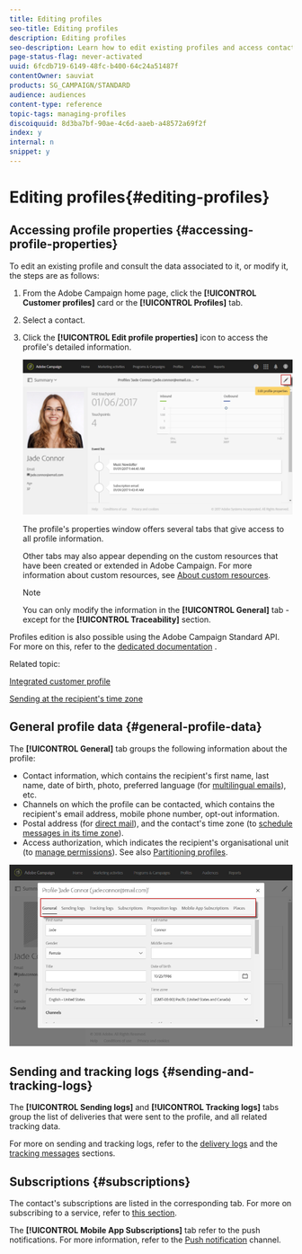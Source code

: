 ```yaml
---
title: Editing profiles
seo-title: Editing profiles
description: Editing profiles
seo-description: Learn how to edit existing profiles and access contact information, prefered channels, tracking logs, subscriptions, etc.
page-status-flag: never-activated
uuid: 6fcdb719-6149-48fc-b400-64c24a51487f
contentOwner: sauviat
products: SG_CAMPAIGN/STANDARD
audience: audiences
content-type: reference
topic-tags: managing-profiles
discoiquuid: 8d3ba7bf-90ae-4c6d-aaeb-a48572a69f2f
index: y
internal: n
snippet: y
---
```


# Editing profiles{#editing-profiles}

## Accessing profile properties {#accessing-profile-properties}

To edit an existing profile and consult the data associated to it, or modify it, the steps are as follows:

1. From the Adobe Campaign home page, click the **[!UICONTROL Customer profiles]** card or the **[!UICONTROL Profiles]** tab.
1. Select a contact.
1. Click the **[!UICONTROL Edit profile properties]** icon to access the profile's detailed information.

   ![](assets/profile_creation2.png)

   The profile's properties window offers several tabs that give access to all profile information.

   Other tabs may also appear depending on the custom resources that have been created or extended in Adobe Campaign. For more information about custom resources, see [About custom resources](../../developing/using/data-model-concepts.md).

   >[!NOTE]
   >
   >You can only modify the information in the **[!UICONTROL General]** tab - except for the **[!UICONTROL Traceability]** section.

Profiles edition is also possible using the Adobe Campaign Standard API. For more on this, refer to the [dedicated documentation](https://docs.campaign.adobe.com/doc/standard/en/api/ACS_API.html#updating-profiles) .

Related topic:

[Integrated customer profile](../../audiences/using/integrated-customer-profile.md)

[Sending at the recipient's time zone](../../sending/using/sending-messages-at-the-recipient-s-time-zone.md)

## General profile data {#general-profile-data}

The **[!UICONTROL General]** tab groups the following information about the profile:

* Contact information, which contains the recipient's first name, last name, date of birth, photo, preferred language (for [multilingual emails](../../channels/using/creating-a-multilingual-email.md)), etc.
* Channels on which the profile can be contacted, which contains the recipient's email address, mobile phone number, opt-out information. 
* Postal address (for [direct mail](../../channels/using/about-direct-mail.md)), and the contact's time zone (to [schedule messages in its time zone](../../sending/using/sending-messages-at-the-recipient-s-time-zone.md)).
* Access authorization, which indicates the recipient's organisational unit (to [manage permissions](../../administration/using/about-access-management.md)). See also [Partitioning profiles](../../administration/using/organizational-units.md#partitioning-profiles).

![](assets/profile_creation4.png)

## Sending and tracking logs {#sending-and-tracking-logs}

The **[!UICONTROL Sending logs]** and **[!UICONTROL Tracking logs]** tabs group the list of deliveries that were sent to the profile, and all related tracking data.

For more on sending and tracking logs, refer to the [delivery logs](../../sending/using/monitoring-a-delivery.md#delivery-logs) and the [tracking messages](../../sending/using/tracking-messages.md) sections.

## Subscriptions {#subscriptions}

The contact's subscriptions are listed in the corresponding tab. For more on subscribing to a service, refer to [this section](../../audiences/using/about-subscriptions.md).

The **[!UICONTROL Mobile App Subscriptions]** tab refer to the push notifications. For more information, refer to the [Push notification](../../channels/using/about-push-notifications.md) channel.
